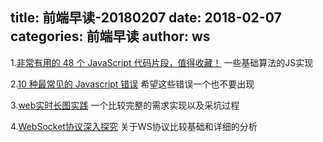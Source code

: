 title: 前端早读-20180207
date: 2018-02-07
categories: 前端早读
author: ws
---
1.[非常有用的 48 个 JavaScript 代码片段，值得收藏！](http://codebay.cn/post/7452.html)
一些基础算法的JS实现

2.[10 种最常见的 Javascript 错误](http://elevenbeans.github.io/2018/02/05/top-10-javascript-errors/)
希望这些错误一个也不要出现

3.[web实时长图实践](https://mp.weixin.qq.com/s/FDtptkCaAUs_mv402lvRCA?utm_medium=hao.caibaojian.com&utm_source=hao.caibaojian.com)
一个比较完整的需求实现以及采坑过程

4.[WebSocket协议深入探究](WebSocket协议深入探究)
关于WS协议比较基础和详细的分析
